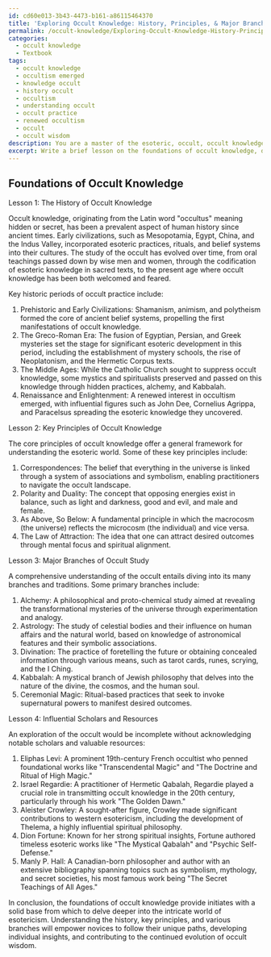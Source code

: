 ```yaml
---
id: cd60e013-3b43-4473-b161-a86115464370
title: 'Exploring Occult Knowledge: History, Principles, & Major Branches'
permalink: /occult-knowledge/Exploring-Occult-Knowledge-History-Principles-Major-Branches/
categories:
  - occult knowledge
  - Textbook
tags:
  - occult knowledge
  - occultism emerged
  - knowledge occult
  - history occult
  - occultism
  - understanding occult
  - occult practice
  - renewed occultism
  - occult
  - occult wisdom
description: You are a master of the esoteric, occult, occult knowledge and education, you have written many textbooks on the subject in ways that provide students with rich and deep understanding of the subject. You are being asked to write textbook-like sections on a topic and you do it with full context, explainability, and reliability in accuracy to the true facts of the topic at hand, in a textbook style that a student would easily be able to learn from, in a rich, engaging, and contextual way. Always include relevant context (such as formulas and history), related concepts, and in a way that someone can gain deep insights from.
excerpt: Write a brief lesson on the foundations of occult knowledge, discussing its history, key principles, and various branches of study, aimed at providing initiates with a solid understanding of the subject to further their esoteric pursuits. Include essential concepts, influential scholars, and valuable resources for a well-rounded foundational lesson.
---
```


## Foundations of Occult Knowledge

Lesson 1: The History of Occult Knowledge

Occult knowledge, originating from the Latin word "occultus" meaning hidden or secret, has been a prevalent aspect of human history since ancient times. Early civilizations, such as Mesopotamia, Egypt, China, and the Indus Valley, incorporated esoteric practices, rituals, and belief systems into their cultures. The study of the occult has evolved over time, from oral teachings passed down by wise men and women, through the codification of esoteric knowledge in sacred texts, to the present age where occult knowledge has been both welcomed and feared.

Key historic periods of occult practice include:

1. Prehistoric and Early Civilizations: Shamanism, animism, and polytheism formed the core of ancient belief systems, propelling the first manifestations of occult knowledge.
2. The Greco-Roman Era: The fusion of Egyptian, Persian, and Greek mysteries set the stage for significant esoteric development in this period, including the establishment of mystery schools, the rise of Neoplatonism, and the Hermetic Corpus texts.
3. The Middle Ages: While the Catholic Church sought to suppress occult knowledge, some mystics and spiritualists preserved and passed on this knowledge through hidden practices, alchemy, and Kabbalah.
4. Renaissance and Enlightenment: A renewed interest in occultism emerged, with influential figures such as John Dee, Cornelius Agrippa, and Paracelsus spreading the esoteric knowledge they uncovered.

Lesson 2: Key Principles of Occult Knowledge

The core principles of occult knowledge offer a general framework for understanding the esoteric world. Some of these key principles include:

1. Correspondences: The belief that everything in the universe is linked through a system of associations and symbolism, enabling practitioners to navigate the occult landscape.
2. Polarity and Duality: The concept that opposing energies exist in balance, such as light and darkness, good and evil, and male and female.
3. As Above, So Below: A fundamental principle in which the macrocosm (the universe) reflects the microcosm (the individual) and vice versa.
4. The Law of Attraction: The idea that one can attract desired outcomes through mental focus and spiritual alignment.

Lesson 3: Major Branches of Occult Study

A comprehensive understanding of the occult entails diving into its many branches and traditions. Some primary branches include:

1. Alchemy: A philosophical and proto-chemical study aimed at revealing the transformational mysteries of the universe through experimentation and analogy.
2. Astrology: The study of celestial bodies and their influence on human affairs and the natural world, based on knowledge of astronomical features and their symbolic associations.
3. Divination: The practice of foretelling the future or obtaining concealed information through various means, such as tarot cards, runes, scrying, and the I Ching.
4. Kabbalah: A mystical branch of Jewish philosophy that delves into the nature of the divine, the cosmos, and the human soul.
5. Ceremonial Magic: Ritual-based practices that seek to invoke supernatural powers to manifest desired outcomes.

Lesson 4: Influential Scholars and Resources

An exploration of the occult would be incomplete without acknowledging notable scholars and valuable resources:

1. Eliphas Levi: A prominent 19th-century French occultist who penned foundational works like "Transcendental Magic" and "The Doctrine and Ritual of High Magic."
2. Israel Regardie: A practitioner of Hermetic Qabalah, Regardie played a crucial role in transmitting occult knowledge in the 20th century, particularly through his work "The Golden Dawn."
3. Aleister Crowley: A sought-after figure, Crowley made significant contributions to western esotericism, including the development of Thelema, a highly influential spiritual philosophy.
4. Dion Fortune: Known for her strong spiritual insights, Fortune authored timeless esoteric works like "The Mystical Qabalah" and "Psychic Self-Defense."
5. Manly P. Hall: A Canadian-born philosopher and author with an extensive bibliography spanning topics such as symbolism, mythology, and secret societies, his most famous work being "The Secret Teachings of All Ages."

In conclusion, the foundations of occult knowledge provide initiates with a solid base from which to delve deeper into the intricate world of esotericism. Understanding the history, key principles, and various branches will empower novices to follow their unique paths, developing individual insights, and contributing to the continued evolution of occult wisdom.

